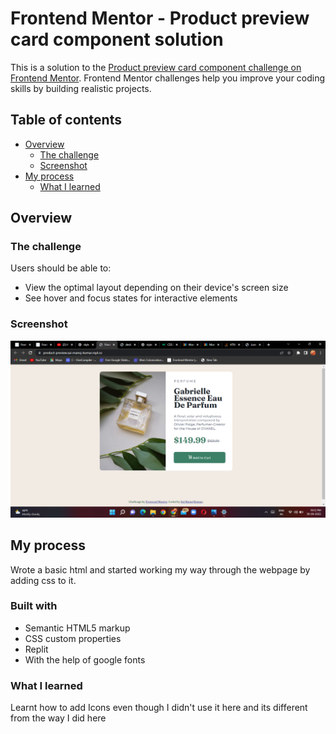 # Frontend Mentor - Product preview card component solution

This is a solution to the [Product preview card component challenge on Frontend Mentor](https://www.frontendmentor.io/challenges/product-preview-card-component-GO7UmttRfa). Frontend Mentor challenges help you improve your coding skills by building realistic projects. 

## Table of contents

- [Overview](#overview)
  - [The challenge](#the-challenge)
  - [Screenshot](#screenshot)
- [My process](#my-process)
  - [What I learned](#what-i-learned)

## Overview

### The challenge

Users should be able to:

- View the optimal layout depending on their device's screen size
- See hover and focus states for interactive elements

### Screenshot

![](./2022-09-30.png)

## My process
Wrote a basic html and started working my way through the webpage by adding css to it.
### Built with

- Semantic HTML5 markup
- CSS custom properties
- Replit
- With the help of google fonts


### What I learned
Learnt how to add Icons even though I didn't use it here and its different from the way I did here
